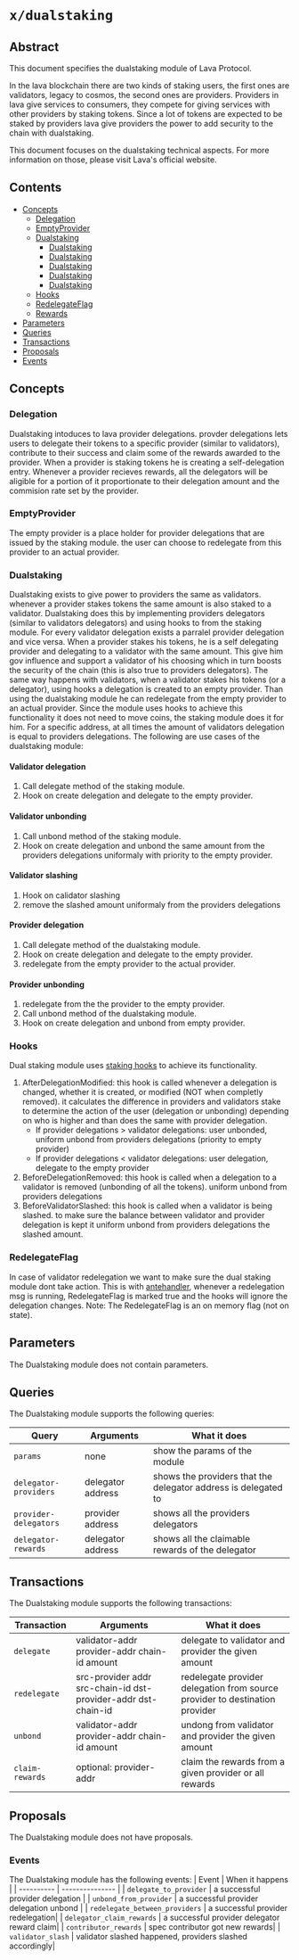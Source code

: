 # `x/dualstaking`

## Abstract

This document specifies the dualstaking module of Lava Protocol.

In the lava blockchain there are two kinds of staking users, the first ones are validators, legacy to cosmos, the second ones are providers.
Providers in lava give services to consumers, they compete for giving services with other providers by staking tokens.
Since a lot of tokens are expected to be staked by providers lava give providers the power to add security to the chain with dualstaking.

This document focuses on the dualstaking technical aspects. For more information on those, please visit Lava's official website.

## Contents
* [Concepts](#concepts)
    * [Delegation](#delegation)
    * [EmptyProvider](#emptyprovider)
    * [Dualstaking](#dualstaking)
        * [Dualstaking](#validatordelegation)
        * [Dualstaking](#validatorunbonding)
        * [Dualstaking](#validatorslashing)
        * [Dualstaking](#providerdelegation)
        * [Dualstaking](#providerunbonding)
    * [Hooks](#hooks)
    * [RedelegateFlag](#redelegateflag)
    * [Rewards](#rewards)
* [Parameters](#parameters)
* [Queries](#queries)
* [Transactions](#transactions)
* [Proposals](#proposals)
* [Events](#events)

## Concepts

### Delegation

Dualstaking intoduces to lava provider delegations. provder delegations lets users to delegate their tokens to a specific provider (similar to validators), contribute to their success and claim some of the rewards awarded to the provider.
When a provider is staking tokens he is creating a self-delegation entry.
Whenever a provider recieves rewards, all the delegators will be aligible for a portion of it proportionate to their delegation amount and the commision rate set by the provider.

### EmptyProvider

The empty provider is a place holder for provider delegations that are issued by the staking module. the user can choose to redelegate from this provider to an actual provider.

### Dualstaking

Dualstaking exists to give power to providers the same as validators. whenever a provider stakes tokens the same amount is also staked to a validator.
Dualstaking does this by implementing providers delegators (similar to validators delegators) and using hooks to from the staking module.
For every validator delegation exists a parralel provider delegation and vice versa.
When a provider stakes his tokens, he is a self delegating provider and delegating to a validator with the same amount. This give him gov influence and support a validator of his choosing which in turn boosts the security of the chain (this is also true to providers delegators).
The same way happens with validators, when a validator stakes his tokens (or a delegator), using hooks a delegation is created to an empty provider. Than using the dualstaking module he can redelegate from the empty provider to an actual provider.
Since the module uses hooks to achieve this functionality it does not need to move coins, the staking module does it for him.
For a specific address, at all times the amount of validators delegation is equal to providers delegations.
The following are use cases of the dualstaking module:

#### Validator delegation

1. Call delegate method of the staking module.
2. Hook on create delegation and delegate to the empty provider.

#### Validator unbonding

1. Call unbond method of the staking module.
2. Hook on create delegation and unbond the same amount from the providers delegations uniformaly with priority to the empty provider.

#### Validator slashing

1. Hook on calidator slashing
2. remove the slashed amount uniformaly from the providers delegations

#### Provider delegation

1. Call delegate method of the dualstaking module.
2. Hook on create delegation and delegate to the empty provider.
3. redelegate from the empty provider to the actual provider.

#### Provider unbonding

1. redelegate from the the provider to the empty provider.
2. Call unbond method of the dualstaking module.
3. Hook on create delegation and unbond from empty provider.

### Hooks

Dual staking module uses [staking hooks](keeper/hooks.go) to achieve its functionality.
1. AfterDelegationModified: this hook is called whenever a delegation is changed, whether it is created, or modified (NOT when completly removed). it calculates the difference in providers and validators stake to determine the action of the user (delegation or unbonding) depending on who is higher and than does the same with provider delegation.
    * If provider delegations > validator delegations: user unbonded, uniform unbond from providers delegations (priority to empty provider)
    * If provider delegations < validator delegations: user delegation, delegate to the empty provider
2. BeforeDelegationRemoved: this hook is called when a delegation to a validator is removed (unbonding of all the tokens). uniform unbond from providers delegations
3. BeforeValidatorSlashed: this hook is called when a validator is being slashed. to make sure the balance between validator and provider delegation is kept it uniform unbond from providers delegations the slashed amount. 

### RedelegateFlag

In case of validator redelegation we want to make sure the dual staking module dont take action.
This is with [antehandler](ante/ante_handler.go), whenever a redelegation msg is running, RedelegateFlag is marked true and the hooks will ignore the delegation changes.
Note: The RedelegateFlag is an on memory flag (not on state).

## Parameters

The Dualstaking module does not contain parameters.

## Queries

The Dualstaking module supports the following queries:

| Query             | Arguments         | What it does                                  |
| ----------        | ---------------   | ----------------------------------------------|
| `params`          | none              | show the params of the module                 |
| `delegator-providers` | delegator address              | shows the providers that the delegator address is delegated to         |
| `provider-delegators` | provider address           | shows  all the providers delegators              |
| `delegator-rewards`       | delegator address           | shows all the claimable rewards of the delegator                             |

## Transactions

The Dualstaking module supports the following transactions:

| Transaction      | Arguments       | What it does                                  |
| ---------- | --------------- | ----------------------------------------------|
| `delegate`     | validator-addr provider-addr chain-id amount| delegate to validator and provider the given amount|
| `redelegate`     | src-provider addr src-chain-id dst-provider-addr dst-chain-id  | redelegate provider delegation from source provider to destination provider|
| `unbond`     | validator-addr provider-addr chain-id amount  | undong from validator and provider the given amount                  |
| `claim-rewards`     | optional: provider-addr | claim the rewards from a given provider or all rewards |


## Proposals

The Dualstaking module does not have proposals.

### Events

The Dualstaking module has the following events:
| Event             | When it happens       |
| ----------        | --------------- |
| `delegate_to_provider`        | a successful provider delegation  |
| `unbond_from_provider`     | a successful provider delegation unbond   |
| `redelegate_between_providers`    | a successful provider redelegation|
| `delegator_claim_rewards`    | a successful provider delegator reward claim|
| `contributor_rewards`    | spec contributor got new rewards|
| `validator_slash`    | validator slashed happened, providers slashed accordingly|